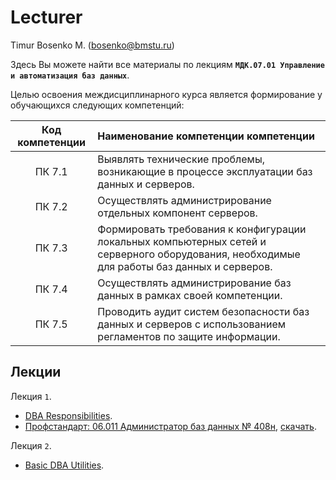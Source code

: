 # Lecturer
Timur Bosenko M. (bosenko@bmstu.ru)

Здесь Вы можете найти все материалы по лекциям **`МДК.07.01 Управление и автоматизация баз данных`**.

Целью освоения междисциплинарного курса является формирование у обучающихся следующих компетенций:

 | Код компетенции  | Наименование компетенции компетенции |
| :---:| :--- |
| ПК 7.1 | Выявлять технические проблемы, возникающие в процессе эксплуатации баз данных и серверов.    |
| ПК 7.2 | Осуществлять администрирование отдельных компонент серверов.    |
| ПК 7.3 | Формировать требования к конфигурации локальных компьютерных сетей и серверного оборудования, необходимые для работы баз данных и серверов.    |
| ПК 7.4 | Осуществлять администрирование баз данных в рамках своей компетенции.    |
| ПК 7.5 | Проводить аудит систем безопасности баз данных и серверов с использованием регламентов по защите информации.    |

## Лекции

Лекция `1`.

- [DBA Responsibilities](https://e-learning.bmstu.ru/mtkp/pluginfile.php/39979/mod_resource/content/3/1-intro.pdf).
- [Профстандарт: 06.011 Администратор баз данных № 408н](http://publication.pravo.gov.ru/document/0001202305310020?index=1), [скачать](/books/Приказ-Минтруда-России-от-27.04.2023-№-408н_Об-утв.-проф.-стандарта-Администратор-баз-данных.pdf).

Лекция `2`.
- [Basic DBA Utilities](/lectures/Basic-DBA-Utilities.md).
